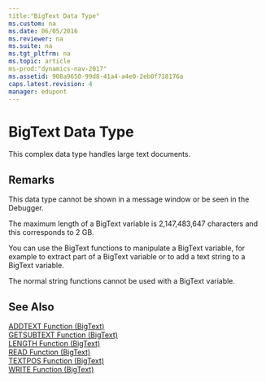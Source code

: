 ```yaml
---
title:"BigText Data Type"
ms.custom: na
ms.date: 06/05/2016
ms.reviewer: na
ms.suite: na
ms.tgt_pltfrm: na
ms.topic: article
ms-prod:"dynamics-nav-2017"
ms.assetid: 908a9650-99d8-41a4-a4e0-2eb0f718176a
caps.latest.revision: 4
manager: edupont
---
```

# BigText Data Type
This complex data type handles large text documents.  
  
## Remarks  
 This data type cannot be shown in a message window or be seen in the Debugger.  
  
 The maximum length of a BigText variable is 2,147,483,647 characters and this corresponds to 2 GB.  
  
 You can use the BigText functions to manipulate a BigText variable, for example to extract part of a BigText variable or to add a text string to a BigText variable.  
  
 The normal string functions cannot be used with a BigText variable.  
  
## See Also  
 [ADDTEXT Function \(BigText\)](ADDTEXT-Function--BigText-.md)   
 [GETSUBTEXT Function \(BigText\)](GETSUBTEXT-Function--BigText-.md)   
 [LENGTH Function \(BigText\)](LENGTH-Function--BigText-.md)   
 [READ Function \(BigText\)](READ-Function--BigText-.md)   
 [TEXTPOS Function \(BigText\)](TEXTPOS-Function--BigText-.md)   
 [WRITE Function \(BigText\)](WRITE-Function--BigText-.md)